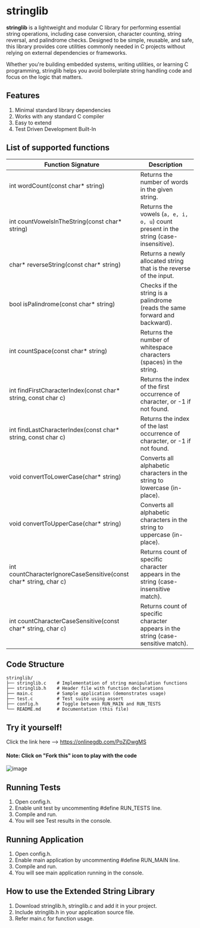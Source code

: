 # stringlib
**stringlib** is a lightweight and modular C library for performing essential string operations, including case conversion, character counting, string reversal, and palindrome checks.
Designed to be simple, reusable, and safe, this library provides core utilities commonly needed in C projects without relying on external dependencies or frameworks.

Whether you're building embedded systems, writing utilities, or learning C programming, stringlib helps you avoid boilerplate string handling code and focus on the logic that matters.

## Features
1. Minimal standard library dependencies
2. Works with any standard C compiler
3. Easy to extend
4. Test Driven Development Built-In

## List of supported functions
| Function Signature                                                                | Description                                                                                   |
|-----------------------------------------------------------------------------------|-----------------------------------------------------------------------------------------------|
| int wordCount(const char* string)                                                 | Returns the number of words in the given string.                                              |
| int countVowelsInTheString(const char* string)                                    | Returns the vowels (`a, e, i, o, u`) count present in the string (case-insensitive).          |
| char* reverseString(const char* string)                                           | Returns a newly allocated string that is the reverse of the input.                            |
| bool isPalindrome(const char* string)                                             | Checks if the string is a palindrome (reads the same forward and backward).                   |
| int countSpace(const char* string)                                                | Returns the number of whitespace characters (spaces) in the string.                           |
| int findFirstCharacterIndex(const char* string, const char c)                     | Returns the index of the first occurrence of character, or -1 if not found.                   |
| int findLastCharacterIndex(const char* string, const char c)                      | Returns the index of the last occurrence of character, or -1 if not found.                    |
| void convertToLowerCase(char* string)                                             | Converts all alphabetic characters in the string to lowercase (in-place).                     |
| void convertToUpperCase(char* string)                                             | Converts all alphabetic characters in the string to uppercase (in-place).                     |
| int countCharacterIgnoreCaseSensitive(const char* string, char c)                 | Returns count of specific character appears in the string (case-insensitive match).           |
| int countCharacterCaseSensitive(const char* string, char c)                       | Returns count of specific character appears in the string (case-sensitive match).             |

## Code Structure
```
stringlib/
├── stringlib.c    # Implementation of string manipulation functions
├── stringlib.h    # Header file with function declarations
├── main.c         # Sample application (demonstrates usage)
├── test.c         # Test suite using assert
├── config.h       # Toggle between RUN_MAIN and RUN_TESTS
└── README.md      # Documentation (this file)
```

## Try it yourself!
Click the link here --> https://onlinegdb.com/PoZjDwgMS 

#### Note: Click on "Fork this" icon to play with the code
![image](https://github.com/user-attachments/assets/f64625b6-cd23-4362-9858-a90113a4f2df)

## Running Tests
1. Open config.h.
2. Enable unit test by uncommenting #define RUN_TESTS line.
3. Compile and run.
4. You will see Test results in the console.

## Running Application
1. Open config.h.
2. Enable main application by uncommenting #define RUN_MAIN line.
3. Compile and run.
4. You will see main application running in the console.

## How to use the Extended String Library
1. Download stringlib.h, stringlib.c and add it in your project.
2. Include stringlib.h in your application source file.
3. Refer main.c for function usage.
